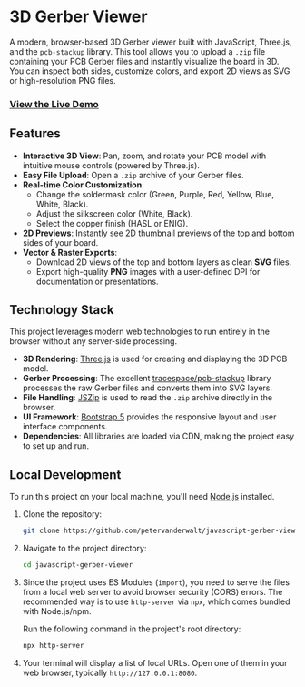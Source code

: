 # 3D Gerber Viewer

A modern, browser-based 3D Gerber viewer built with JavaScript, Three.js, and the `pcb-stackup` library. This tool allows you to upload a `.zip` file containing your PCB Gerber files and instantly visualize the board in 3D. You can inspect both sides, customize colors, and export 2D views as SVG or high-resolution PNG files.

### [View the Live Demo](https://petervanderwalt.github.io/javascript-gerber-viewer/)

## Features

*   **Interactive 3D View**: Pan, zoom, and rotate your PCB model with intuitive mouse controls (powered by Three.js).
*   **Easy File Upload**: Open a `.zip` archive of your Gerber files.
*   **Real-time Color Customization**:
    *   Change the soldermask color (Green, Purple, Red, Yellow, Blue, White, Black).
    *   Adjust the silkscreen color (White, Black).
    *   Select the copper finish (HASL or ENIG).
*   **2D Previews**: Instantly see 2D thumbnail previews of the top and bottom sides of your board.
*   **Vector & Raster Exports**:
    *   Download 2D views of the top and bottom layers as clean **SVG** files.
    *   Export high-quality **PNG** images with a user-defined DPI for documentation or presentations.

## Technology Stack

This project leverages modern web technologies to run entirely in the browser without any server-side processing.

*   **3D Rendering**: [Three.js](https://threejs.org/) is used for creating and displaying the 3D PCB model.
*   **Gerber Processing**: The excellent [tracespace/pcb-stackup](https://github.com/tracespace/tracespace/tree/main/packages/pcb-stackup) library processes the raw Gerber files and converts them into SVG layers.
*   **File Handling**: [JSZip](https.github.com/Stuk/jszip) is used to read the `.zip` archive directly in the browser.
*   **UI Framework**: [Bootstrap 5](https://getbootstrap.com/) provides the responsive layout and user interface components.
*   **Dependencies**: All libraries are loaded via CDN, making the project easy to set up and run.

## Local Development

To run this project on your local machine, you'll need [Node.js](https://nodejs.org/) installed.

1.  Clone the repository:
    ```sh
    git clone https://github.com/petervanderwalt/javascript-gerber-viewer.git
    ```
2.  Navigate to the project directory:
    ```sh
    cd javascript-gerber-viewer
    ```
3.  Since the project uses ES Modules (`import`), you need to serve the files from a local web server to avoid browser security (CORS) errors. The recommended way is to use `http-server` via `npx`, which comes bundled with Node.js/npm.

    Run the following command in the project's root directory:
    ```sh
    npx http-server
    ```
4.  Your terminal will display a list of local URLs. Open one of them in your web browser, typically `http://127.0.0.1:8080`.
